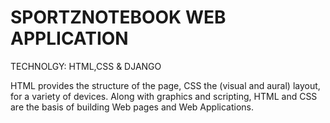 # SPORTZNOTEBOOK WEB APPLICATION
TECHNOLGY: HTML,CSS & DJANGO

HTML provides the structure of the page, CSS the (visual and aural) layout, for a variety of devices. Along with graphics and scripting, HTML and CSS are the basis of building Web pages and Web Applications.
